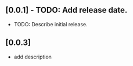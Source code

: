 ## [0.0.1] - TODO: Add release date.

* TODO: Describe initial release.
## [0.0.3]
* add description